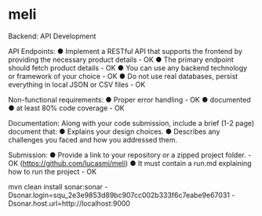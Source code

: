 # meli

Backend: API Development

API Endpoints:
● Implement a RESTful API that supports the frontend by providing the necessary product details  - OK
● The primary endpoint should fetch product details - OK
● You can use any backend technology or framework of your choice - OK
● Do not use real databases, persist everything in local JSON or CSV files - OK

Non-functional requirements:
● Proper error handling - OK
● documented
● at least 80% code coverage - OK

Documentation:
Along with your code submission, include a brief (1-2 page) document that:
● Explains your design choices.
● Describes any challenges you faced and how you addressed them.

Submission:
● Provide a link to your repository or a zipped project folder. - OK  (https://github.com/lucasmi/meli)
● It must contain a run.md explaining how to run the project - OK

 mvn clean install sonar:sonar -Dsonar.login=squ_2e3e9853d89bc907cc002b333f6c7eabe9e67031 -Dsonar.host.url=http://localhost:9000